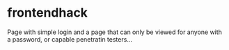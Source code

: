 # frontendhack
Page with simple login and a page that can only be viewed for anyone with a password, or capable penetratin testers...
